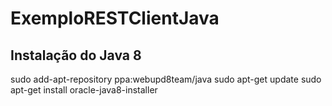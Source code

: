# ExemploRESTClientJava

## Instalação do Java 8

sudo add-apt-repository ppa:webupd8team/java
sudo apt-get update
sudo apt-get install oracle-java8-installer
